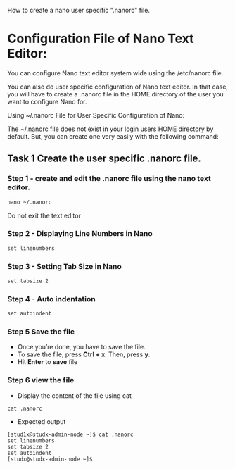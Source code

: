 How to create a nano  user specific ".nanorc" file.

# Configuration File of Nano Text Editor:

You can configure Nano text editor system wide using the /etc/nanorc file.

You can also do user specific configuration of Nano text editor. In that case, you will have to create a .nanorc file in the HOME directory of the user you want to configure Nano for.

Using ~/.nanorc File for User Specific Configuration of Nano:

The ~/.nanorc file does not exist in your login users HOME directory by default. But, you can create one very easily with the following command:

## Task 1 Create the user specific .nanorc file.

### Step 1 - create and edit the **.nanorc** file using the nano text editor.

 ```md
nano ~/.nanorc
```
Do not exit the text editor

### Step 2 - Displaying Line Numbers in Nano

```md
set linenumbers
```

### Step 3 - Setting Tab Size in Nano

```md
set tabsize 2
```

### Step 4 - Auto indentation

```md
set autoindent
```

### Step 5 Save the file

- Once you’re done, you have to save the file. 
 - To save the file, press **Ctrl + x**. Then, press **y**.
 - Hit **Enter** to **save** file

### Step 6 view the file

- Display the content of the file using cat

```md
cat .nanorc
```
- Expected output

```
[stud1x@studx-admin-node ~]$ cat .nanorc
set linenumbers
set tabsize 2
set autoindent
[studx@studx-admin-node ~]$
```


